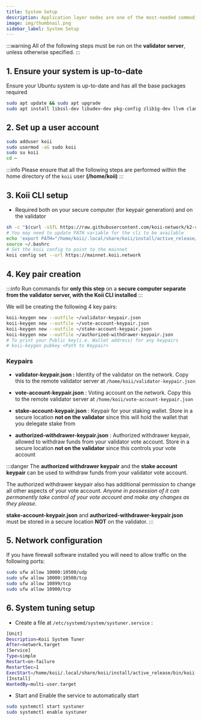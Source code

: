 ```yaml
---
title: System Setup
description: Application layer nodes are one of the most-needed commodities in Web3.
image: img/thumbnail.png
sidebar_label: System Setup
---
```


:::warning
All of the following steps must be run on the **validator server**, unless otherwise specified.
:::

## 1. Ensure your system is up-to-date

Ensure your Ubuntu system is up-to-date and has all the base packages required

```sh
sudo apt update && sudo apt upgrade
sudo apt install libssl-dev libudev-dev pkg-config zlib1g-dev llvm clang
```

## 2. Set up a user account

```sh
sudo adduser koii
sudo usermod -aG sudo koii
sudo su koii
cd ~
```

:::info
Please ensure that all the following steps are performed within the home directory of the `koii` user **(/home/koii)**
:::

## 3. Koii CLI setup

- Required both on your secure computer (for keypair generation) and on the validator

```sh
sh -c "$(curl -sSfL https://raw.githubusercontent.com/koii-network/k2-release/master/k2-install-init_v1.16.6.sh)"
# You may need to update PATH variable for the cli to be available
echo 'export PATH="/home/koii/.local/share/koii/install/active_release/bin:$PATH"' >> ~/.bashrc
source ~/.bashrc
# Set the koii config to point to the mainnet
koii config set --url https://mainnet.koii.network
```

## 4. Key pair creation

:::info
Run commands for **only this step** on a **secure computer separate from the validator server, with the Koii CLI installed**
:::

We will be creating the following 4 key pairs:

```sh
koii-keygen new --outfile ~/validator-keypair.json
koii-keygen new --outfile ~/vote-account-keypair.json
koii-keygen new --outfile ~/stake-account-keypair.json
koii-keygen new --outfile ~/authorized-withdrawer-keypair.json
# To print your Public key(i.e. Wallet address) for any keypairs
# koii-keygen pubkey <Path to Keypair>
```

### Keypairs

- **validator-keypair.json :** Identity of the validator on the network. Copy this to the remote validator server at `/home/koii/validator-keypair.json`

- **vote-account-keypair.json** : Voting account on the network. Copy this to the remote validator server at `/home/koii/vote-account-keypair.json`

- **stake-account-keypair.json** : Keypair for your staking wallet. Store in a secure location **not on the validator** since this will hold the wallet that you delegate stake from

- **authorized-withdrawer-keypair.json** : Authorized withdrawer keypair, allowed to withdraw funds from your validator vote account. Store in a secure location **not on the validator** since this controls your vote account

:::danger
The **authorized withdrawer keypair** and the **stake account keypair** can be used to withdraw funds from your validator vote account.

The authorized withdrawer keypair also has additional permission to change all other aspects of your vote account. _Anyone in possession of it can permanently take control of your vote account and make any changes as they please._

**stake-account-keypair.json** and **authorized-withdrawer-keypair.json** must be stored in a secure location **NOT** on the validator.
:::

## 5. Network configuration

If you have firewall software installed you will need to allow traffic on the following ports:

```sh
sudo ufw allow 10000:10500/udp
sudo ufw allow 10000:10500/tcp
sudo ufw allow 10899/tcp
sudo ufw allow 10900/tcp
```

## 6. System tuning setup

- Create a file at `/etc/systemd/system/systuner.service` :

```sh
[Unit]
Description=Koii System Tuner
After=network.target
[Service]
Type=simple
Restart=on-failure
RestartSec=1
ExecStart=/home/koii/.local/share/koii/install/active_release/bin/koii-sys-tuner --user koii
[Install]
WantedBy=multi-user.target
```

- Start and Enable the service to automatically start

```sh
sudo systemctl start systuner
sudo systemctl enable systuner
```
